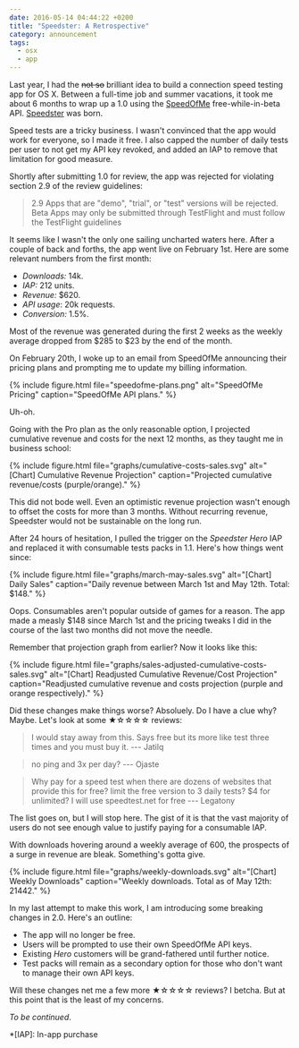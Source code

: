 ```yaml
---
date: 2016-05-14 04:44:22 +0200
title: "Speedster: A Retrospective"
category: announcement
tags:
  - osx
  - app
---
```


Last year, I had the <del>not so</del> brilliant idea to build a connection speed testing app for OS X. Between a full-time job and summer vacations, it took me about 6 months to wrap up a 1.0 using the [SpeedOfMe] free-while-in-beta API. [Speedster] was born.

Speed tests are a tricky business. I wasn't convinced that the app would work for everyone, so I made it free. I also capped the number of daily tests per user to not get my API key revoked, and added an IAP to remove that limitation for good measure.

Shortly after submitting 1.0 for review, the app was rejected for violating section 2.9 of the review guidelines:

> 2.9 Apps that are "demo", "trial", or "test" versions will be rejected. Beta Apps may only be submitted through TestFlight and must follow the TestFlight guidelines

It seems like I wasn't the only one sailing uncharted waters here. After a couple of back and forths, the app went live on February 1st. Here are some relevant numbers from the first month:

- *Downloads:* 14k.
- *IAP:* 212 units.
- *Revenue:* $620.
- *API usage*: 20k requests.
- *Conversion:* 1.5%.

Most of the revenue was generated during the first 2 weeks as the weekly average dropped from $285 to $23 by the end of the month.

On February 20th, I woke up to an email from SpeedOfMe announcing their pricing plans and prompting me to update my billing information.

{% include figure.html file="speedofme-plans.png" alt="SpeedOfMe Pricing" caption="SpeedOfMe API plans." %}

Uh-oh.

Going with the Pro plan as the only reasonable option, I projected cumulative revenue and costs for the next 12 months, as they taught me in business school:

{% include figure.html file="graphs/cumulative-costs-sales.svg" alt="[Chart] Cumulative Revenue Projection" caption="Projected cumulative revenue/costs (purple/orange)." %}

This did not bode well. Even an optimistic revenue projection wasn't enough to offset the costs for more than 3 months. Without recurring revenue, Speedster would not be sustainable on the long run.

After 24 hours of hesitation, I pulled the trigger on the *Speedster Hero* IAP and replaced it with consumable tests packs in 1.1. Here's how things went since:

{% include figure.html file="graphs/march-may-sales.svg" alt="[Chart] Daily Sales" caption="Daily revenue between March 1st and May 12th. Total: $148." %}

Oops. Consumables aren't popular outside of games for a reason. The app made a measly $148 since March 1st and the pricing tweaks I did in the course of the last two months did not move the needle.

Remember that projection graph from earlier? Now it looks like this:

{% include figure.html file="graphs/sales-adjusted-cumulative-costs-sales.svg" alt="[Chart] Readjusted Cumulative Revenue/Cost Projection" caption="Readjusted cumulative revenue and costs projection (purple and orange respectively)." %}

Did these changes make things worse? Absoluely. Do I have a clue why? Maybe. Let's look at some ★☆☆☆☆ reviews:

> I would stay away from this. Says free but its more like test three times and you must buy it. --- Jatilq

> no ping and 3x per day? --- Ojaste

> Why pay for a speed test when there are dozens of websites that provide this for free? limit the free version to 3 daily tests? $4 for unlimited? I will use speedtest.net for free --- Legatony

The list goes on, but I will stop here. The gist of it is that the vast majority of users do not see enough value to justify paying for a consumable IAP.

With downloads hovering around a weekly average of 600, the prospects of a surge in revenue are bleak. Something's gotta give.

{% include figure.html file="graphs/weekly-downloads.svg" alt="[Chart] Weekly Downloads" caption="Weekly downloads. Total as of May 12th: 21442." %}

In my last attempt to make this work, I am introducing some breaking changes in 2.0. Here's an outline:

- The app will no longer be free.
- Users will be prompted to use their own SpeedOfMe API keys.
- Existing *Hero* customers will be grand-fathered until further notice.
- Test packs will remain as a secondary option for those who don't want to manage their own API keys.

Will these changes net me a few more ★☆☆☆☆ reviews? I betcha. But at this point that is the least of my concerns.

*To be continued*.

*[IAP]: In-app purchase

[SpeedOfMe]: http://speedof.me
[Speedster]: https://speedster.redalemeden.com


